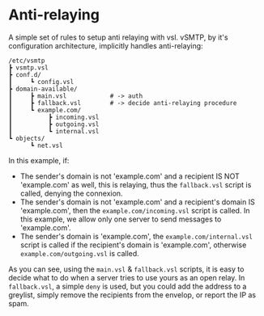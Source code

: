 # Anti-relaying

A simple set of rules to setup anti relaying with vsl. vSMTP, by it's configuration architecture, implicitly handles anti-relaying:

```
/etc/vsmtp
┣ vsmtp.vsl
┣ conf.d/
┃     ┗ config.vsl
┣ domain-available/
┃     ┣ main.vsl            # -> auth
┃     ┣ fallback.vsl        # -> decide anti-relaying procedure
┃     ┗ example.com/
┃          ┣ incoming.vsl
┃          ┣ outgoing.vsl
┃          ┗ internal.vsl
┗ objects/
      ┗ net.vsl
```

In this example, if:

- The sender's domain is not 'example.com' and a recipient IS NOT 'example.com' as well, this is relaying, thus the `fallback.vsl` script is called, denying the connexion.
- The sender's domain is not 'example.com' and a recipient's domain IS 'example.com', then the `example.com/incoming.vsl` script is called. In this example, we allow only one server to send messages to 'example.com'.
- The sender's domain is 'example.com', the `example.com/internal.vsl` script is called if the recipient's domain is 'example.com', otherwise `example.com/outgoing.vsl` is called.

As you can see, using the `main.vsl` & `fallback.vsl` scripts, it is easy to decide what to do when a server tries to use yours as an open relay. In `fallback.vsl`, a simple `deny` is used, but you could add the address to a greylist, simply remove the recipients from the envelop, or report the IP as spam.
